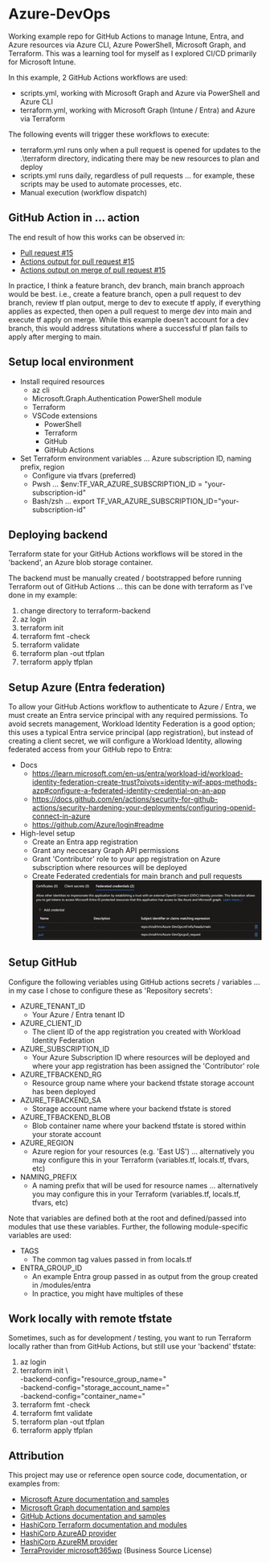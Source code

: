 # Azure-DevOps
Working example repo for GitHub Actions to manage Intune, Entra, and Azure resources via Azure CLI, Azure PowerShell, Microsoft Graph, and Terraform.  This was a learning tool for myself as I explored CI/CD primarily for Microsoft Intune.

In this example, 2 GitHub Actions workflows are used:
- scripts.yml, working with Microsoft Graph and Azure via PowerShell and Azure CLI
- terraform.yml, working with Microsoft Graph (Intune / Entra) and Azure via Terraform

The following events will trigger these workflows to execute:
- terraform.yml runs only when a pull request is opened for updates to the .\terraform directory, indicating there may be new resources to plan and deploy
- scripts.yml runs daily, regardless of pull requests ... for example, these scripts may be used to automate processes, etc.
- Manual execution (workflow dispatch)

## GitHub Action in ... action
The end result of how this works can be observed in:
- [Pull request #15](https://github.com/chrsdrhm/Azure-DevOps/pull/15)
- [Actions output for pull request #15](https://github.com/chrsdrhm/Azure-DevOps/actions/runs/15812050033/job/44564632489)
- [Actions output on merge of pull request #15](https://github.com/chrsdrhm/Azure-DevOps/actions/runs/15812073864)

In practice, I think a feature branch, dev branch, main branch approach would be best.  i.e., create a feature branch, open a pull request to dev branch, review tf plan output, merge to dev to execute tf apply, if everything applies as expected, then open a pull request to merge dev into main and execute tf apply on merge.  While this example doesn't account for a dev branch, this would address situtations where a successful tf plan fails to apply after merging to main.

## Setup local environment
- Install required resources
    - az cli
    - Microsoft.Graph.Authentication PowerShell module
    - Terraform
    - VSCode extensions
        - PowerShell
        - Terraform
        - GitHub
        - GitHub Actions
- Set Terraform environment variables ... Azure subscription ID, naming prefix, region
    - Configure via tfvars (preferred)
    - Pwsh ... $env:TF_VAR_AZURE_SUBSCRIPTION_ID = "your-subscription-id"
    - Bash/zsh ... export TF_VAR_AZURE_SUBSCRIPTION_ID="your-subscription-id"

## Deploying backend
Terraform state for your GitHub Actions workflows will be stored in the 'backend', an Azure blob storage container.

The backend must be manually created / bootstrapped before running Terraform out of GitHub Actions ... this can be done with terraform as I've done in my example:
1) change directory to terraform-backend
2) az login
3) terraform init
4) terraform fmt -check
5) terraform validate
6) terraform plan -out tfplan
7) terraform apply tfplan

## Setup Azure (Entra federation)
To allow your GitHub Actions workflow to authenticate to Azure / Entra, we must create an Entra service principal with any required permissions.  To avoid secrets management,  Workload Identity Federation is a good option; this uses a typical Entra service principal (app registration), but instead of creating a client secret, we will configure a Workload Identity, allowing federated access from your GitHub repo to Entra:

- Docs
    - https://learn.microsoft.com/en-us/entra/workload-id/workload-identity-federation-create-trust?pivots=identity-wif-apps-methods-azp#configure-a-federated-identity-credential-on-an-app
    - https://docs.github.com/en/actions/security-for-github-actions/security-hardening-your-deployments/configuring-openid-connect-in-azure
    - https://github.com/Azure/login#readme
- High-level setup
    - Create an Entra app registration
    - Grant any neccesary Graph API permissions
    - Grant 'Contributor' role to your app registration on Azure subscription where resources will be deployed
    - Create Federated credentials for main branch and pull requests
    ![alt text](image.png)

## Setup GitHub
Configure the following veriables using GitHub actions secrets / variables ... in my case I chose to configure these as 'Repository secrets':
- AZURE_TENANT_ID
    - Your Azure / Entra tenant ID
- AZURE_CLIENT_ID
    - The client ID of the app registration you created with Workload Identity Federation
- AZURE_SUBSCRIPTION_ID
    - Your Azure Subscription ID where resources will be deployed and where your app registration has been assigned the 'Contributor' role
- AZURE_TFBACKEND_RG
    - Resource group name where your backend tfstate storage account has been deployed
- AZURE_TFBACKEND_SA
    - Storage account name where your backend tfstate is stored
- AZURE_TFBACKEND_BLOB
    - Blob container name where your backend tfstate is stored within your storate account
- AZURE_REGION
    - Azure region for your resources (e.g. 'East US') ... alternatively you may configure this in your Terraform (variables.tf, locals.tf, tfvars, etc)
- NAMING_PREFIX
    - A naming prefix that will be used for resource names ... alternatively you may configure this in your Terraform (variables.tf, locals.tf, tfvars, etc)

Note that variables are defined both at the root and defined/passed into modules that use these variables.  Further, the following module-specific variables are used:
- TAGS
    - The common tag values passed in from locals.tf
- ENTRA_GROUP_ID
    - An example Entra group passed in as output from the group created in /modules/entra
    - In practice, you might have multiples of these

## Work locally with remote tfstate
Sometimes, such as for development / testing, you want to run Terraform locally rather than from GitHub Actions, but still use your 'backend' tfstate:
1) az login
2) terraform init \  
    -backend-config="resource_group_name=<backendResourceGroupName>" \
    -backend-config="storage_account_name=<backendStorageAccountName>" \
    -backend-config="container_name=<backendBlobContainerName>"
3) terraform fmt -check
4) terraform fmt validate
5) terraform plan -out tfplan
6) terraform apply tfplan

## Attribution
This project may use or reference open source code, documentation, or examples from:
- [Microsoft Azure documentation and samples](https://learn.microsoft.com/azure/)
- [Microsoft Graph documentation and samples](https://learn.microsoft.com/graph/)
- [GitHub Actions documentation and samples](https://docs.github.com/actions)
- [HashiCorp Terraform documentation and modules](https://registry.terraform.io/)
- [HashiCorp AzureAD provider](https://registry.terraform.io/providers/hashicorp/azuread/latest)
- [HashiCorp AzureRM provider](https://registry.terraform.io/providers/hashicorp/azurerm/latest)
- [TerraProvider microsoft365wp](https://github.com/terraprovider/terraform-provider-microsoft365wp) (Business Source License)
